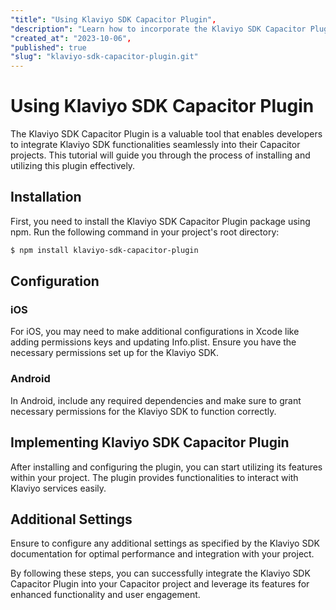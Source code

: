 ```yaml
---
"title": "Using Klaviyo SDK Capacitor Plugin",
"description": "Learn how to incorporate the Klaviyo SDK Capacitor Plugin into your Capacitor project and utilize its features.",
"created_at": "2023-10-06",
"published": true
"slug": "klaviyo-sdk-capacitor-plugin.git"
---
```


# Using Klaviyo SDK Capacitor Plugin

The Klaviyo SDK Capacitor Plugin is a valuable tool that enables developers to integrate Klaviyo SDK functionalities seamlessly into their Capacitor projects. This tutorial will guide you through the process of installing and utilizing this plugin effectively.

## Installation

First, you need to install the Klaviyo SDK Capacitor Plugin package using npm. Run the following command in your project's root directory:

```bash
$ npm install klaviyo-sdk-capacitor-plugin
```

## Configuration

### iOS

For iOS, you may need to make additional configurations in Xcode like adding permissions keys and updating Info.plist. Ensure you have the necessary permissions set up for the Klaviyo SDK.

### Android

In Android, include any required dependencies and make sure to grant necessary permissions for the Klaviyo SDK to function correctly.

## Implementing Klaviyo SDK Capacitor Plugin

After installing and configuring the plugin, you can start utilizing its features within your project. The plugin provides functionalities to interact with Klaviyo services easily.

## Additional Settings

Ensure to configure any additional settings as specified by the Klaviyo SDK documentation for optimal performance and integration with your project.

By following these steps, you can successfully integrate the Klaviyo SDK Capacitor Plugin into your Capacitor project and leverage its features for enhanced functionality and user engagement.